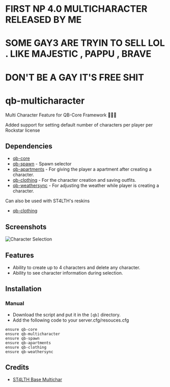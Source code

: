 # FIRST NP 4.0 MULTICHARACTER RELEASED BY ME 
# SOME GAY3 ARE TRYIN TO SELL LOL . LIKE MAJESTIC , PAPPU , BRAVE
# DON'T BE A GAY IT'S FREE SHIT 
# qb-multicharacter
Multi Character Feature for QB-Core Framework :people_holding_hands:

Added support for setting default number of characters per player per Rockstar license


## Dependencies
- [qb-core](https://github.com/qbcore-framework/qb-core)
- [qb-spawn](https://github.com/qbcore-framework/qb-spawn) - Spawn selector
- [qb-apartments](https://github.com/qbcore-framework/qb-apartments) - For giving the player a apartment after creating a character.
- [qb-clothing](https://github.com/qbcore-framework/qb-clothing) - For the character creation and saving outfits. 
- [qb-weathersync](https://github.com/qbcore-framework/qb-weathersync) - For adjusting the weather while player is creating a character.

Can also be used with ST4LTH's reskins
- [qb-clothing](https://github.com/ST4LTH/qb-clothing)

## Screenshots
![Character Selection](https://cdn.discordapp.com/attachments/1194309035483213874/1216371820127719515/image.png?ex=66002589&is=65edb089&hm=ef838e7c46ddae66062e60f085615ce5e8545eefb239a568c65ed5e0c3b5e2ba&)

## Features
- Ability to create up to 4 characters and delete any character.
- Ability to see character information during selection.

## Installation
### Manual
- Download the script and put it in the `[qb]` directory.
- Add the following code to your server.cfg/resouces.cfg
```
ensure qb-core
ensure qb-multicharacter
ensure qb-spawn
ensure qb-apartments
ensure qb-clothing
ensure qb-weathersync
```
## Credits
- [ST4LTH Base Multichar](https://github.com/ST4LTH/qb-multicharacter)
